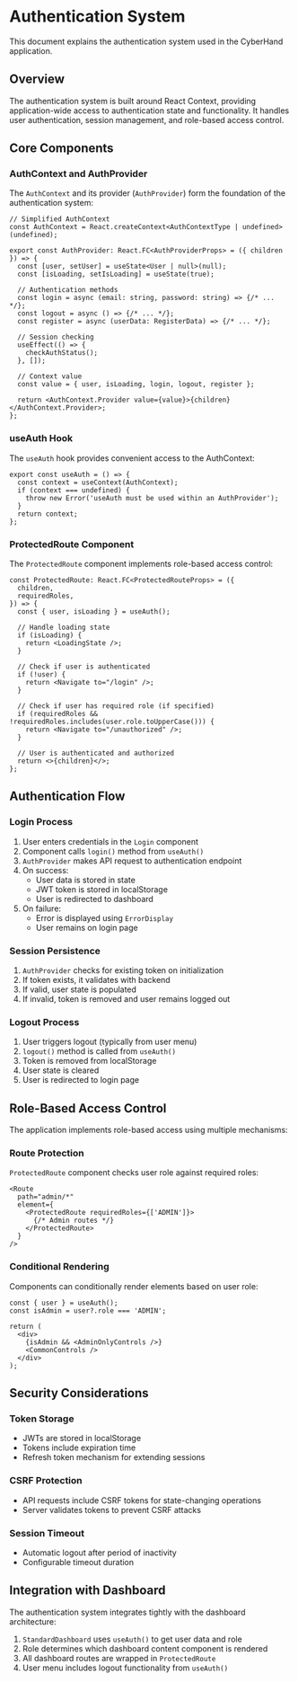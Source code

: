 # Authentication System

This document explains the authentication system used in the CyberHand application.

## Overview

The authentication system is built around React Context, providing application-wide access to authentication state and functionality. It handles user authentication, session management, and role-based access control.

## Core Components

### AuthContext and AuthProvider

The `AuthContext` and its provider (`AuthProvider`) form the foundation of the authentication system:

```tsx
// Simplified AuthContext
const AuthContext = React.createContext<AuthContextType | undefined>(undefined);

export const AuthProvider: React.FC<AuthProviderProps> = ({ children }) => {
  const [user, setUser] = useState<User | null>(null);
  const [isLoading, setIsLoading] = useState(true);
  
  // Authentication methods
  const login = async (email: string, password: string) => {/* ... */};
  const logout = async () => {/* ... */};
  const register = async (userData: RegisterData) => {/* ... */};
  
  // Session checking
  useEffect(() => {
    checkAuthStatus();
  }, []);
  
  // Context value
  const value = { user, isLoading, login, logout, register };
  
  return <AuthContext.Provider value={value}>{children}</AuthContext.Provider>;
};
```

### useAuth Hook

The `useAuth` hook provides convenient access to the AuthContext:

```tsx
export const useAuth = () => {
  const context = useContext(AuthContext);
  if (context === undefined) {
    throw new Error('useAuth must be used within an AuthProvider');
  }
  return context;
};
```

### ProtectedRoute Component

The `ProtectedRoute` component implements role-based access control:

```tsx
const ProtectedRoute: React.FC<ProtectedRouteProps> = ({
  children,
  requiredRoles,
}) => {
  const { user, isLoading } = useAuth();
  
  // Handle loading state
  if (isLoading) {
    return <LoadingState />;
  }
  
  // Check if user is authenticated
  if (!user) {
    return <Navigate to="/login" />;
  }
  
  // Check if user has required role (if specified)
  if (requiredRoles && !requiredRoles.includes(user.role.toUpperCase())) {
    return <Navigate to="/unauthorized" />;
  }
  
  // User is authenticated and authorized
  return <>{children}</>;
};
```

## Authentication Flow

### Login Process

1. User enters credentials in the `Login` component
2. Component calls `login()` method from `useAuth()`
3. `AuthProvider` makes API request to authentication endpoint
4. On success:
   - User data is stored in state
   - JWT token is stored in localStorage
   - User is redirected to dashboard
5. On failure:
   - Error is displayed using `ErrorDisplay`
   - User remains on login page

### Session Persistence

1. `AuthProvider` checks for existing token on initialization
2. If token exists, it validates with backend
3. If valid, user state is populated
4. If invalid, token is removed and user remains logged out

### Logout Process

1. User triggers logout (typically from user menu)
2. `logout()` method is called from `useAuth()`
3. Token is removed from localStorage
4. User state is cleared
5. User is redirected to login page

## Role-Based Access Control

The application implements role-based access using multiple mechanisms:

### Route Protection

`ProtectedRoute` component checks user role against required roles:

```tsx
<Route 
  path="admin/*" 
  element={
    <ProtectedRoute requiredRoles={['ADMIN']}>
      {/* Admin routes */}
    </ProtectedRoute>
  } 
/>
```

### Conditional Rendering

Components can conditionally render elements based on user role:

```tsx
const { user } = useAuth();
const isAdmin = user?.role === 'ADMIN';

return (
  <div>
    {isAdmin && <AdminOnlyControls />}
    <CommonControls />
  </div>
);
```

## Security Considerations

### Token Storage

- JWTs are stored in localStorage
- Tokens include expiration time
- Refresh token mechanism for extending sessions

### CSRF Protection

- API requests include CSRF tokens for state-changing operations
- Server validates tokens to prevent CSRF attacks

### Session Timeout

- Automatic logout after period of inactivity
- Configurable timeout duration

## Integration with Dashboard

The authentication system integrates tightly with the dashboard architecture:

1. `StandardDashboard` uses `useAuth()` to get user data and role
2. Role determines which dashboard content component is rendered
3. All dashboard routes are wrapped in `ProtectedRoute`
4. User menu includes logout functionality from `useAuth()`
